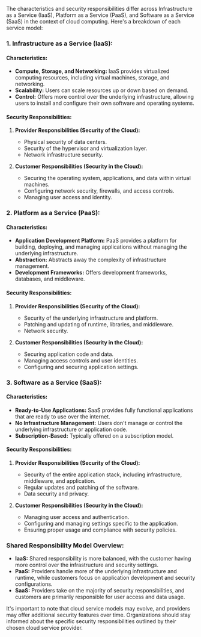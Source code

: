 The characteristics and security responsibilities differ across Infrastructure as a Service (IaaS), Platform as a Service (PaaS), and Software as a Service (SaaS) in the context of cloud computing. Here's a breakdown of each service model:

### 1. Infrastructure as a Service (IaaS):

#### Characteristics:
- **Compute, Storage, and Networking:** IaaS provides virtualized computing resources, including virtual machines, storage, and networking.
- **Scalability:** Users can scale resources up or down based on demand.
- **Control:** Offers more control over the underlying infrastructure, allowing users to install and configure their own software and operating systems.

#### Security Responsibilities:

1. **Provider Responsibilities (Security of the Cloud):**
   - Physical security of data centers.
   - Security of the hypervisor and virtualization layer.
   - Network infrastructure security.

2. **Customer Responsibilities (Security in the Cloud):**
   - Securing the operating system, applications, and data within virtual machines.
   - Configuring network security, firewalls, and access controls.
   - Managing user access and identity.

### 2. Platform as a Service (PaaS):

#### Characteristics:
- **Application Development Platform:** PaaS provides a platform for building, deploying, and managing applications without managing the underlying infrastructure.
- **Abstraction:** Abstracts away the complexity of infrastructure management.
- **Development Frameworks:** Offers development frameworks, databases, and middleware.

#### Security Responsibilities:

1. **Provider Responsibilities (Security of the Cloud):**
   - Security of the underlying infrastructure and platform.
   - Patching and updating of runtime, libraries, and middleware.
   - Network security.

2. **Customer Responsibilities (Security in the Cloud):**
   - Securing application code and data.
   - Managing access controls and user identities.
   - Configuring and securing application settings.

### 3. Software as a Service (SaaS):

#### Characteristics:
- **Ready-to-Use Applications:** SaaS provides fully functional applications that are ready to use over the internet.
- **No Infrastructure Management:** Users don't manage or control the underlying infrastructure or application code.
- **Subscription-Based:** Typically offered on a subscription model.

#### Security Responsibilities:

1. **Provider Responsibilities (Security of the Cloud):**
   - Security of the entire application stack, including infrastructure, middleware, and application.
   - Regular updates and patching of the software.
   - Data security and privacy.

2. **Customer Responsibilities (Security in the Cloud):**
   - Managing user access and authentication.
   - Configuring and managing settings specific to the application.
   - Ensuring proper usage and compliance with security policies.

### Shared Responsibility Model Overview:

- **IaaS:** Shared responsibility is more balanced, with the customer having more control over the infrastructure and security settings.
- **PaaS:** Providers handle more of the underlying infrastructure and runtime, while customers focus on application development and security configurations.
- **SaaS:** Providers take on the majority of security responsibilities, and customers are primarily responsible for user access and data usage.

It's important to note that cloud service models may evolve, and providers may offer additional security features over time. Organizations should stay informed about the specific security responsibilities outlined by their chosen cloud service provider.
